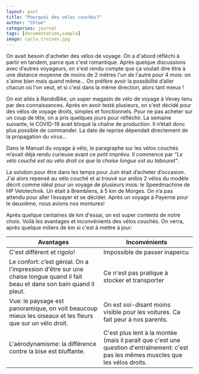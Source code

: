 ```yaml
---
layout: post
title: "Pourquoi des vélos couchés?"
author: "Chloé"
categories: journal
tags: [documentation,sample]
image: cyclo_troinex.jpg
---
```

On avait besoin d'acheter des vélos de voyage. On a d'abord réfléchi à partir en tandem, parce que c'est romantique. Après quelque discussions avec d’autres voyageurs, on s'est rendu compte que ça voulait dire être à une distance moyenne de moins de 2 mètres l'un de l'autre pour 4 mois: on s'aime bien mais quand même... On préfère avoir la possibilité d’aller chacun où l'on veut, et si c'est dans la même direction, alors tant mieux !  

On est allés à RandoBike, un super magasin de vélo de voyage à Vevey tenu par des connaissances. Après en avoir testé plusieurs, on s'est décidé pour des vélos de voyage droits, simples et fonctionnels. Pour ne pas acheter sur un coup de tête, on a pris quelques jours pour réfléchir. La semaine suivante, le COVID-19 avait bloqué la chaîne de production. Il n’était donc plus possible de commander. La date de reprise dépendait directement de la propagation du virus...

Dans le Manuel du voyage à vélo, le paragraphe sur les vélos couchés m’avait déjà rendu curieuse avant ce *petit* imprévu. Il commence par *“Le vélo couché est au vélo droit ce que la chaise longue est au tabouret”*.

La solution pour être dans les temps pour Juin était d’acheter d’occasion. J'ai alors repensé au vélo couché et ai trouvé sur anibis 2 vélos du modèle décrit comme idéal pour un voyage de plusieurs mois: le Speedmachine de HP Velotechnik. Un était à Bremblens, à 5 km de Morges. On n’a pas attendu pour aller l’essayer et se décider. Après un voyage à Payerne pour le deuxième, nous avions nos montures!

Après quelque centaines de km d'essai, on est super contents de notre choix.
Voilà les avantages et inconvénients des vélos couchés. On verra, après quelque miliers de km si c'est à mettre à jour:

| Avantages  | Inconvénients  |
|---|---|
| C'est différent et rigolo!  | Impossible de passer inapercu  |
| Le confort: c’est génial. On a l'impression d'être sur une chaise longue quand il fait beau et dans son bain quand il pleut.  | Ce n'est pas pratique à stocker et transporter  |
|Vue: le paysage est panoramique, on voit beaucoup mieux les oiseaux et les fleurs que sur un vélo droit.   | On est soi-disant moins visible pour les voitures. Ca fait peur à nos parents.   |
| L'aérodynamisme: la différence contre la bise est bluffante.  |C'est plus lent à la montée (mais il paraît que c'est une question d'entraînement: c'est pas les mêmes muscles que les vélos droits.    |
